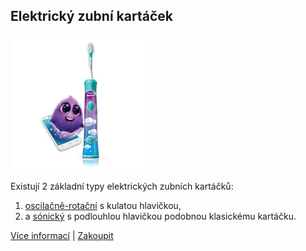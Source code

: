 ## Elektrický zubní kartáček

![obrazek]

Existují 2 základní typy elektrických zubních kartáčků:

1. [oscilačně-rotační] s kulatou hlavičkou, 
2. a [sónický] s podlouhlou hlavičkou podobnou klasickému kartáčku.

[Více informací][popis] | [Zakoupit][shop]

[sónický]: https://www.nazuby.cz/sonicky-zubni-kartacek?fullDescription=true
[oscilačně-rotační]: https://www.nazuby.cz/rotacni-zubni-kartacky
[popis]: https://www.nazuby.cz/elektricke-zubni-kartacky?fullDescription=true
[shop]: https://www.nazuby.cz/elektricke-zubni-kartacky?article=jak-vybrat-elektricky-zubni-kartacek
[obrazek]: image.png
